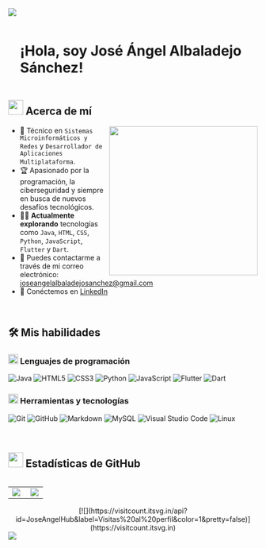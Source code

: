 <!--horizontal divider (gradient)-->
<img src="https://user-images.githubusercontent.com/73097560/115834477-dbab4500-a447-11eb-908a-139a6edaec5c.gif">

<!--h1 without bottom border-->
<div id="user-content-toc">
  <ul align="left">
    <summary><h1 style="display: inline-block">¡Hola, soy José Ángel Albaladejo Sánchez!</h1></summary>
  </ul>
</div>

<!--About Me-->
## <picture><img src="https://github.com/7oSkaaa/7oSkaaa/blob/main/Images/about_me.gif?raw=true" width="30px"></picture> Acerca de mí

<picture><img align="right" src="https://media.giphy.com/media/SWoSkN6DxTszqIKEqv/giphy.gif" width="300px"></picture>

- :school: Técnico en `Sistemas Microinformáticos y Redes` y `Desarrollador de Aplicaciones Multiplataforma`.
- :trophy: Apasionado por la programación, la ciberseguridad y siempre en busca de nuevos desafíos tecnológicos.
- :technologist: **Actualmente explorando** tecnologías como `Java`, `HTML`, `CSS`, `Python`, `JavaScript`, `Flutter` y `Dart`.
- :email: Puedes contactarme a través de mi correo electrónico: [joseangelalbaladejosanchez@gmail.com](mailto:joseangelalbaladejosanchez@gmail.com)
- :link: Conéctemos en [LinkedIn](https://www.linkedin.com/in/jose-%C3%A1ngel-albaladejo-s%C3%A1nchez-517775336/)

<br>

## 🛠️ Mis habilidades

### <picture><img src="https://github.com/7oSkaaa/7oSkaaa/blob/main/Images/Programming_Languages.gif?raw=true" width="20px"></picture> Lenguajes de programación

![Java](https://img.shields.io/badge/Java-F7DF1E?style=flat-square&logo=Java&logoColor=white)
![HTML5](https://img.shields.io/badge/HTML-E34F26?style=flat-square&logo=HTML5&logoColor=white)
![CSS3](https://img.shields.io/badge/CSS-1572B6?style=flat-square&logo=CSS3&logoColor=white)
![Python](https://img.shields.io/badge/Python-3776AB?style=flat-square&logo=Python&logoColor=white)
![JavaScript](https://img.shields.io/badge/JavaScript-F7DF1E?style=flat-square&logo=JavaScript&logoColor=white)
![Flutter](https://img.shields.io/badge/Flutter-02569B?style=flat-square&logo=Flutter&logoColor=white)
![Dart](https://img.shields.io/badge/Dart-0175C2?style=flat-square&logo=Dart&logoColor=white)

### <picture><img src="https://github.com/7oSkaaa/7oSkaaa/blob/main/Images/Software_Tools.gif?raw=true" width="20px"></picture> Herramientas y tecnologías

![Git](https://img.shields.io/badge/Git-F05032?style=flat-square&logo=Git&logoColor=white)
![GitHub](https://img.shields.io/badge/GitHub-181717?style=flat-square&logo=GitHub&logoColor=white)
![Markdown](https://img.shields.io/badge/Markdown-000000?style=flat-square&logo=Markdown&logoColor=white)
![MySQL](https://img.shields.io/badge/MySQL-4479A1?style=flat-square&logo=MySQL&logoColor=white)
![Visual Studio Code](https://img.shields.io/badge/Visual_Studio_Code-007ACC?style=flat-square&logo=Visual-Studio-Code&logoColor=white)
![Linux](https://img.shields.io/badge/Linux-FCC624?style=flat-square&logo=Linux&logoColor=white)

<br>

## <picture><img src="https://github.com/7oSkaaa/7oSkaaa/blob/main/Images/Statistics.gif?raw=true" width="30px"></picture> Estadísticas de GitHub

<p align="left">
  <!-- Estadísticas -->
  <table align="left">
    <tr>
      <td width="50%" align="center">
        <img align="left" src="https://github-readme-stats.vercel.app/api?username=JoseAngelHub&theme=dark&show_icons=true&count_private=true" />
      </td>
      <td width="50%" align="center">
        <img align="center" src="https://github-readme-stats.anuraghazra1.vercel.app/api/top-langs/?username=JoseAngelHub&theme=dark&hide_border=false&no-bg=true&no-frame=true&langs_count=7" />
      </td>
    </tr>
  </table>
</p>

<br>

<!-- Contador de visitas al perfil -->
<div align="center">
  [![](https://visitcount.itsvg.in/api?id=JoseAngelHub&label=Visitas%20al%20perfil&color=1&pretty=false)](https://visitcount.itsvg.in)
</div>

<!--horizontal divider (gradient)-->
<img src="https://user-images.githubusercontent.com/73097560/115834477-dbab4500-a447-11eb-908a-139a6edaec5c.gif">
